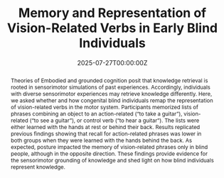 ---
abstract: "Theories of Embodied and grounded cognition posit that knowledge retrieval is rooted in sensorimotor simulations of past experiences. Accordingly, individuals with diverse sensorimotor experiences may retrieve knowledge differently. Here, we asked whether and how congenital blind individuals remap the representation of vision-related verbs in the motor system. Participants memorized lists of phrases combining an object to an action-related (“to take a guitar”), vision-related (“to see a guitar”), or control verb (“to hear a guitar”). The lists were either learned with the hands at rest or behind their back. Results replicated previous findings showing that recall for action-related phrases was lower in both groups when they were learned with the hands behind the back. As expected, posture impacted the memory of vision-related phrases only in blind people, although in the opposite direction. These findings provide evidence for the sensorimotor grounding of knowledge and shed light on how blind individuals represent knowledge."
authors:
- Dutriaux, L.
- Bottini, L.
date: "2025-07-27T00:00:00Z"
doi: "10.5334/joc.458"
featured: true
image:
  caption: ""
  focal_point: ""
  preview_only: true
projects: []
publication: 'Journal of Cognition'
publication_short: ""
publication_types:
- "2"
publishDate: "2025-07-27T00:00:00Z"
slides: ""
summary: ""
tags:
- Source Themes
title: "Memory and Representation of Vision-Related Verbs in Early Blind Individuals"
url_code: ""
url_dataset: "https://osf.io/d8h94/"
url_pdf: https://pmc.ncbi.nlm.nih.gov/articles/PMC12372691/pdf/joc-8-1-458.pdf
url_poster: ""
url_project: ""
url_slides: ""
url_source: ""
url_video: ""
---
